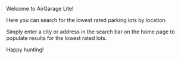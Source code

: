 Welcome to AirGarage Lite!

Here you can search for the lowest rated parking lots by location.

Simply enter a city or address in the search bar on the home page to populate results for the lowest rated lots.

Happy hunting!